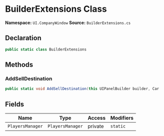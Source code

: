 # BuilderExtensions Class

**Namespace:** `UI.CompanyWindow`
**Source:** `BuilderExtensions.cs`

## Declaration

```csharp
public static class BuilderExtensions
```

## Methods

### AddSellDestination

```csharp
public static void AddSellDestination(this UIPanelBuilder builder, Car car)
```

## Fields

| Name | Type | Access | Modifiers |
|------|------|--------|-----------|
| `PlayersManager` | `PlayersManager` | private | `static` |

